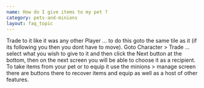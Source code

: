 ```yaml
---
name: How do I give items to my pet ?
category: pets-and-minions
layout: faq_topic
---
```

Trade to it like it was any other Player ... to do this goto the same tile as it (if its following you then you dont have to move). Goto Character > Trade ... select what you wish to give to it and then click the Next button at the bottom, then on the next screen you will be able to choose it as a recipient. To take items from your pet or to equip it use the minions > manage screen there are buttons there to recover items and equip as well as a host of other features.